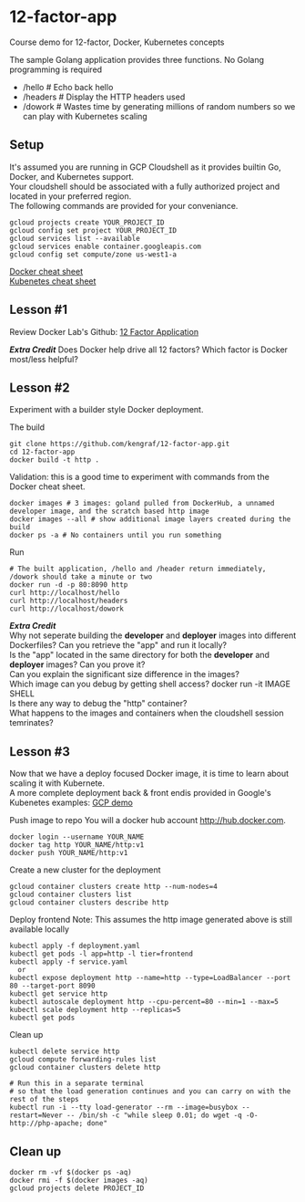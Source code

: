# 12-factor-app
Course demo for 12-factor, Docker, Kubernetes concepts

The sample Golang application provides three functions. No Golang programming is required
- /hello  # Echo back hello
- /headers   # Display the HTTP headers used
- /dowork # Wastes time by generating millions of random numbers so we can play with Kubernetes scaling

## Setup
It's assumed you are running in GCP Cloudshell as it provides builtin Go, Docker, and Kubernetes support.  
Your cloudshell should be associated with a fully authorized project and located in your preferred region.  
The following commands are provided for your conveniance.
```
gcloud projects create YOUR_PROJECT_ID
gcloud config set project YOUR_PROJECT_ID
gcloud services list --available
gcloud services enable container.googleapis.com
gcloud config set compute/zone us-west1-a
```
[Docker cheat sheet](https://dockerlabs.collabnix.com/docker/cheatsheet/)  
[Kubenetes cheat sheet](https://kubernetes.io/docs/reference/kubectl/cheatsheet/)  

## Lesson #1
Review Docker Lab's Github: [12 Factor Application](https://github.com/docker/labs/tree/master/12factor)

***Extra Credit***
Does Docker help drive all 12 factors?
Which factor is Docker most/less helpful?

## Lesson #2
Experiment with a builder style Docker deployment.  

The build
```
git clone https://github.com/kengraf/12-factor-app.git
cd 12-factor-app
docker build -t http .
```

Validation: this is a good time to experiment with commands from the Docker cheat sheet.  
```
docker images # 3 images: goland pulled from DockerHub, a unnamed developer image, and the scratch based http image
docker images --all # show additional image layers created during the build
docker ps -a # No containers until you run something
```

Run
```
# The built application, /hello and /header return immediately, /dowork should take a minute or two
docker run -d -p 80:8090 http
curl http://localhost/hello
curl http://localhost/headers
curl http://localhost/dowork
```
***Extra Credit***  
Why not seperate building the **developer** and **deployer** images into different Dockerfiles?
Can you retrieve the "app" and run it locally?  
Is the "app" located in the same directory for both the **developer** and **deployer** images?  Can you prove it?  
Can you explain the significant size difference in the images?  
Which image can you debug by getting shell access? docker run -it IMAGE SHELL  
Is there any way to debug the "http" container?  
What happens to the images and containers when the cloudshell session temrinates?  

## Lesson #3
Now that we have a deploy focused Docker image, it is time to learn about scaling it with Kubernete.  
A more complete deployment back & front endis provided in Google's Kubenetes examples: [GCP demo](https://cloud.google.com/kubernetes-engine/docs/tutorials/guestbook)  

Push image to repo
You will a docker hub account http://hub.docker.com.  
```
docker login --username YOUR_NAME
docker tag http YOUR_NAME/http:v1
docker push YOUR_NAME/http:v1
```

Create a new cluster for the deployment
```
gcloud container clusters create http --num-nodes=4
gcloud container clusters list
gcloud container clusters describe http
```

Deploy frontend
Note: This assumes the http image generated above is still available locally
```
kubectl apply -f deployment.yaml
kubectl get pods -l app=http -l tier=frontend
kubectl apply -f service.yaml
  or
kubectl expose deployment http --name=http --type=LoadBalancer --port 80 --target-port 8090
kubectl get service http
kubectl autoscale deployment http --cpu-percent=80 --min=1 --max=5
kubectl scale deployment http --replicas=5
kubectl get pods
```

Clean up
```
kubectl delete service http
gcloud compute forwarding-rules list
gcloud container clusters delete http
```

```
# Run this in a separate terminal
# so that the load generation continues and you can carry on with the rest of the steps
kubectl run -i --tty load-generator --rm --image=busybox --restart=Never -- /bin/sh -c "while sleep 0.01; do wget -q -O- http://php-apache; done"
```

## Clean up
```
docker rm -vf $(docker ps -aq)  
docker rmi -f $(docker images -aq)
gcloud projects delete PROJECT_ID

```

